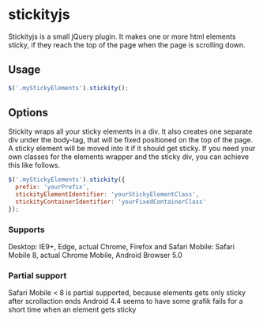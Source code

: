 # stickityjs

Stickityjs is a small jQuery plugin. It makes one or more html elements sticky, if they reach the top of the page when the page is scrolling down.

## Usage
```javascript
$('.myStickyElements').stickity();
```
## Options

Stickity wraps all your sticky elements in a div. It also creates one separate div under the body-tag, that will be fixed positioned on the top of the page. A sticky element will be moved into it if it should get sticky. If you need your own classes for the elements wrapper and the sticky div, you can achieve this like follows.
```javascript
$('.myStickyElements').stickity({
  prefix: 'yourPrefix',
  stickityElementIdentifier: 'yourStickyElementClass',
  stickityContainerIdentifier: 'yourFixedContainerClass'
});
```
### Supports
Desktop: IE9+, Edge, actual Chrome, Firefox and Safari
Mobile: Safari Mobile 8, actual Chrome Mobile, Android Browser 5.0

### Partial support
Safari Mobile < 8 is partial supported, because elements gets only sticky after scrollaction ends
Android 4.4 seems to have some grafik fails for a short time when an element gets sticky
